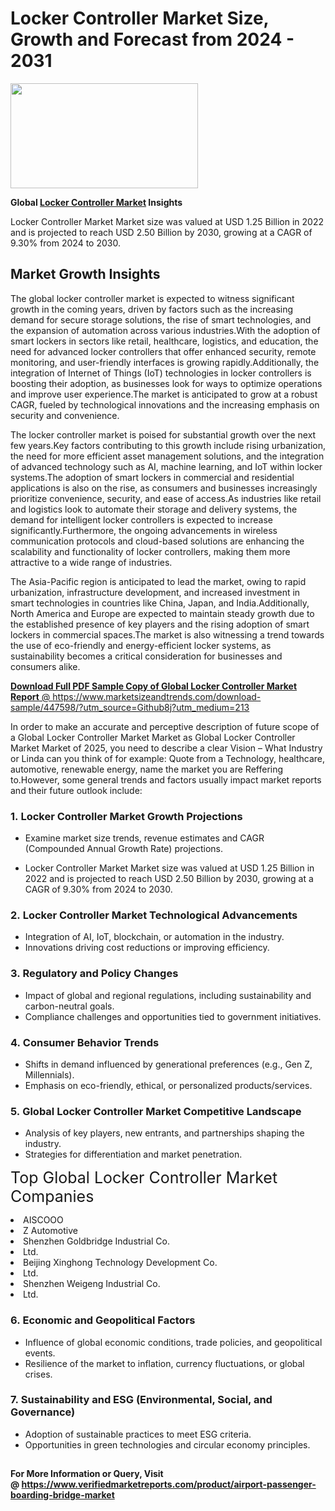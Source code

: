<H1>Locker Controller Market Size, Growth and Forecast from 2024 - 2031</H1><img class="aligncenter size-medium wp-image-584254" src="https://thirdeyenews.in/wp-content/uploads/2024/09/Global-Market-Research-300x168.jpeg" alt="" width="300" height="168" /><p><strong>Global&nbsp;<a href="https://www.marketsizeandtrends.com/download-sample/447598/?utm_source=Github8j?utm_medium=213">Locker Controller Market</a> Insights</strong></p><p>Locker Controller Market Market size was valued at USD 1.25 Billion in 2022 and is projected to reach USD 2.50 Billion by 2030, growing at a CAGR of 9.30% from 2024 to 2030.</p><p><h2>Market Growth Insights</h2> <p>The global locker controller market is expected to witness significant growth in the coming years, driven by factors such as the increasing demand for secure storage solutions, the rise of smart technologies, and the expansion of automation across various industries.With the adoption of smart lockers in sectors like retail, healthcare, logistics, and education, the need for advanced locker controllers that offer enhanced security, remote monitoring, and user-friendly interfaces is growing rapidly.Additionally, the integration of Internet of Things (IoT) technologies in locker controllers is boosting their adoption, as businesses look for ways to optimize operations and improve user experience.The market is anticipated to grow at a robust CAGR, fueled by technological innovations and the increasing emphasis on security and convenience.</p> <p><a href="#"></a></p> <p>The locker controller market is poised for substantial growth over the next few years.Key factors contributing to this growth include rising urbanization, the need for more efficient asset management solutions, and the integration of advanced technology such as AI, machine learning, and IoT within locker systems.The adoption of smart lockers in commercial and residential applications is also on the rise, as consumers and businesses increasingly prioritize convenience, security, and ease of access.As industries like retail and logistics look to automate their storage and delivery systems, the demand for intelligent locker controllers is expected to increase significantly.Furthermore, the ongoing advancements in wireless communication protocols and cloud-based solutions are enhancing the scalability and functionality of locker controllers, making them more attractive to a wide range of industries.</p> <p>The Asia-Pacific region is anticipated to lead the market, owing to rapid urbanization, infrastructure development, and increased investment in smart technologies in countries like China, Japan, and India.Additionally, North America and Europe are expected to maintain steady growth due to the established presence of key players and the rising adoption of smart lockers in commercial spaces.The market is also witnessing a trend towards the use of eco-friendly and energy-efficient locker systems, as sustainability becomes a critical consideration for businesses and consumers alike.</p> <p><a href="#"></p><p><span class=""><strong>Download Full PDF Sample Copy of Global Locker Controller Market Report</strong> @ <a href="https://www.marketsizeandtrends.com/download-sample/447598/?utm_source=Github8j?utm_medium=213" target="_blank">https://www.marketsizeandtrends.com/download-sample/447598/?utm_source=Github8j?utm_medium=213</a></span></p><p>In order to make an accurate and perceptive description of future scope of a Global&nbsp;Locker Controller Market Market as Global&nbsp;Locker Controller Market Market of 2025, you need to describe a clear Vision &ndash; What Industry or Linda can you think of for example: Quote from a Technology, healthcare, automotive, renewable energy, name the market you are Reffering to.However, some general trends and factors usually impact market reports and their future outlook include:</p><h3>1.&nbsp;<strong>Locker Controller Market Growth Projections</strong></h3><ul><li>Examine market size trends, revenue estimates and CAGR (Compounded Annual Growth Rate) projections.</li><li><p>Locker Controller Market Market size was valued at USD 1.25 Billion in 2022 and is projected to reach USD 2.50 Billion by 2030, growing at a CAGR of 9.30% from 2024 to 2030.</p></li></ul><h3>2.&nbsp;<strong>Locker Controller Market Technological Advancements</strong></h3><ul><li>Integration of AI, IoT, blockchain, or automation in the industry.</li><li>Innovations driving cost reductions or improving efficiency.</li></ul><h3>3.&nbsp;<strong>Regulatory and Policy Changes</strong></h3><ul><li>Impact of global and regional regulations, including sustainability and carbon-neutral goals.</li><li>Compliance challenges and opportunities tied to government initiatives.</li></ul><h3>4.&nbsp;<strong>Consumer Behavior Trends</strong></h3><ul><li>Shifts in demand influenced by generational preferences (e.g., Gen Z, Millennials).</li><li>Emphasis on eco-friendly, ethical, or personalized products/services.</li></ul><h3>5.&nbsp;<strong>Global Locker Controller Market Competitive Landscape</strong></h3><ul><li>Analysis of key players, new entrants, and partnerships shaping the industry.</li><li>Strategies for differentiation and market penetration.</li></ul><p data-pm-slice="1 1 []"><span style="color: inherit; font-family: inherit; font-size: 25px;">Top Global Locker Controller Market Companies</span></p><div class="" data-test-id=""><p><li>AISCOOO</li><li> Z Automotive</li><li> Shenzhen Goldbridge Industrial Co.</li><li> Ltd.</li><li> Beijing Xinghong Technology Development Co.</li><li> Ltd.</li><li> Shenzhen Weigeng Industrial Co.</li><li> Ltd.</li></p></div><h3>6.&nbsp;<strong>Economic and Geopolitical Factors</strong></h3><ul><li>Influence of global economic conditions, trade policies, and geopolitical events.</li><li>Resilience of the market to inflation, currency fluctuations, or global crises.</li></ul><h3>7.&nbsp;<strong>Sustainability and ESG (Environmental, Social, and Governance)</strong></h3><ul><li>Adoption of sustainable practices to meet ESG criteria.</li><li>Opportunities in green technologies and circular economy principles.</li></ul><h2><strong style="font-size: 14px;">For More Information or Query, Visit @&nbsp;</strong><a style="background-color: #ffffff; font-size: 14px;" href="https://www.marketsizeandtrends.com/report/locker-controller-market/" target="_blank">https://www.verifiedmarketreports.com/product/airport-passenger-boarding-bridge-market</a></h2>